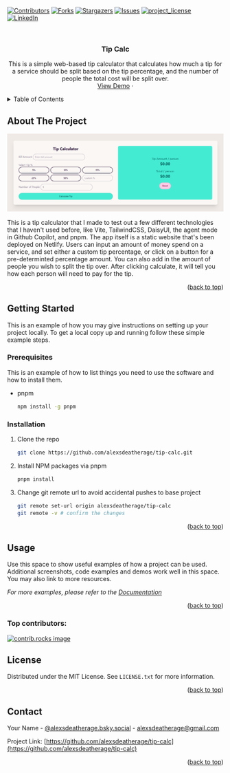 <!-- Improved compatibility of back to top link: See: https://github.com/othneildrew/Best-README-Template/pull/73 -->
<a id="readme-top"></a>
<!--
*** Thanks for checking out the Best-README-Template. If you have a suggestion
*** that would make this better, please fork the repo and create a pull request
*** or simply open an issue with the tag "enhancement".
*** Don't forget to give the project a star!
*** Thanks again! Now go create something AMAZING! :D
-->



<!-- PROJECT SHIELDS -->
<!--
*** I'm using markdown "reference style" links for readability.
*** Reference links are enclosed in brackets [ ] instead of parentheses ( ).
*** See the bottom of this document for the declaration of the reference variables
*** for contributors-url, forks-url, etc. This is an optional, concise syntax you may use.
*** https://www.markdownguide.org/basic-syntax/#reference-style-links
-->
[![Contributors][contributors-shield]][contributors-url]
[![Forks][forks-shield]][forks-url]
[![Stargazers][stars-shield]][stars-url]
[![Issues][issues-shield]][issues-url]
[![project_license][license-shield]][license-url]
[![LinkedIn][linkedin-shield]][linkedin-url]



<!-- PROJECT LOGO -->
<br />
<!-- <div align="center">
  <a href="https://github.com/alexsdeatherage/tip-calc">
    <img src="images/logo.png" alt="Logo" width="80" height="80">
  </a> -->

<h3 align="center">Tip Calc</h3>

  <p align="center">
    This is a simple web-based tip calculator that calculates how much a tip for a service should be split based on the tip percentage, and the number of people the total cost will be split over.
    <!-- <br />
    <a href="https://github.com/alexsdeatherage/tip-calc"><strong>Explore the docs »</strong></a>
    <br /> -->
    <br />
    <a href="https://tip-service-calculator.netlify.app/">View Demo</a>
    &middot;
    <!-- <a href="https://github.com/alexsdeatherage/tip-calc/issues/new?labels=bug&template=bug-report---.md">Report Bug</a>
    &middot;
    <a href="https://github.com/alexsdeatherage/tip-calc/issues/new?labels=enhancement&template=feature-request---.md">Request Feature</a> -->
  </p>
</div>



<!-- TABLE OF CONTENTS -->
<details>
  <summary>Table of Contents</summary>
  <ol>
    <li>
      <a href="#about-the-project">About The Project</a>
    </li>
    <li>
      <a href="#getting-started">Getting Started</a>
      <ul>
        <li><a href="#prerequisites">Prerequisites</a></li>
        <li><a href="#installation">Installation</a></li>
      </ul>
    </li>
    <li><a href="#usage">Usage</a></li>
    <li><a href="#license">License</a></li>
    <li><a href="#contact">Contact</a></li>
  </ol>
</details>



<!-- ABOUT THE PROJECT -->
## About The Project

![Tip Calculator Home](public/images/Tip-Calc-Home.png)

This is a tip calculator that I made to test out a few different technologies that I haven't used before, like Vite, TailwindCSS, DaisyUI, the agent mode in Github Copilot, and pnpm. The app itself is a static website that's been deployed on Netlify. Users can input an amount of money spend on a service, and set either a custom tip percentage, or click on a button for a pre-determinted percentage amount. You can also add in the amount of people you wish to split the tip over. After clicking calculate, it will tell you how each person will need to pay for the tip.
<!-- 
Here's a blank template to get started. To avoid retyping too much info, do a search and replace with your text editor for the following: `github_username`, `repo-name`, `twitter_handle`, `linkedin_username`, `email_client`, `email`, `project_title`, `project_description`, `project_license` -->

<p align="right">(<a href="#readme-top">back to top</a>)</p>




<!-- GETTING STARTED -->
## Getting Started

This is an example of how you may give instructions on setting up your project locally.
To get a local copy up and running follow these simple example steps.

### Prerequisites

This is an example of how to list things you need to use the software and how to install them.
* pnpm
  ```sh
  npm install -g pnpm
  ```

### Installation

1. Clone the repo
   ```sh
   git clone https://github.com/alexsdeatherage/tip-calc.git
   ```
2. Install NPM packages via pnpm
   ```sh
   pnpm install
   ```
3. Change git remote url to avoid accidental pushes to base project
   ```sh
   git remote set-url origin alexsdeatherage/tip-calc
   git remote -v # confirm the changes
   ```

<p align="right">(<a href="#readme-top">back to top</a>)</p>



<!-- USAGE EXAMPLES -->
## Usage

Use this space to show useful examples of how a project can be used. Additional screenshots, code examples and demos work well in this space. You may also link to more resources.

_For more examples, please refer to the [Documentation](https://example.com)_

<p align="right">(<a href="#readme-top">back to top</a>)</p>

### Top contributors:

<a href="https://github.com/alexsdeatherage/tip-calc/graphs/contributors">
  <img src="https://contrib.rocks/image?repo=alexsdeatherage/tip-calc" alt="contrib.rocks image" />
</a>



<!-- LICENSE -->
## License

Distributed under the MIT License. See `LICENSE.txt` for more information.

<p align="right">(<a href="#readme-top">back to top</a>)</p>



<!-- CONTACT -->
## Contact

Your Name - [@alexsdeatherage.bsky.social](https://bsky.app/profile/alexsdeatherage.bsky.social) - alexsdeatherage@gmail.com

Project Link: [https://github.com/alexsdeatherage/tip-calc](https://github.com/alexsdeatherage/tip-calc)

<p align="right">(<a href="#readme-top">back to top</a>)</p>


<!-- MARKDOWN LINKS & IMAGES -->
<!-- https://www.markdownguide.org/basic-syntax/#reference-style-links -->
[contributors-shield]: https://img.shields.io/github/contributors/alexsdeatherage/tip-calc.svg?style=for-the-badge
[contributors-url]: https://github.com/alexsdeatherage/tip-calc/graphs/contributors
[forks-shield]: https://img.shields.io/github/forks/alexsdeatherage/tip-calc.svg?style=for-the-badge
[forks-url]: https://github.com/alexsdeatherage/tip-calc/network/members
[stars-shield]: https://img.shields.io/github/stars/alexsdeatherage/tip-calc.svg?style=for-the-badge
[stars-url]: https://github.com/alexsdeatherage/tip-calc/stargazers
[issues-shield]: https://img.shields.io/github/issues/alexsdeatherage/tip-calc.svg?style=for-the-badge
[issues-url]: https://github.com/alexsdeatherage/tip-calc/issues
[license-shield]: https://img.shields.io/github/license/alexsdeatherage/tip-calc.svg?style=for-the-badge
[license-url]: https://github.com/alexsdeatherage/tip-calc/blob/master/LICENSE.txt
[linkedin-shield]: https://img.shields.io/badge/-LinkedIn-black.svg?style=for-the-badge&logo=linkedin&colorB=555
[linkedin-url]: https://linkedin.com/in/alex-deatherage-dev
[product-screenshot]: images/screenshot.png
[Next.js]: https://img.shields.io/badge/next.js-000000?style=for-the-badge&logo=nextdotjs&logoColor=white
[Next-url]: https://nextjs.org/
[React.js]: https://img.shields.io/badge/React-20232A?style=for-the-badge&logo=react&logoColor=61DAFB
[React-url]: https://reactjs.org/
[Vue.js]: https://img.shields.io/badge/Vue.js-35495E?style=for-the-badge&logo=vuedotjs&logoColor=4FC08D
[Vue-url]: https://vuejs.org/
[Angular.io]: https://img.shields.io/badge/Angular-DD0031?style=for-the-badge&logo=angular&logoColor=white
[Angular-url]: https://angular.io/
[Svelte.dev]: https://img.shields.io/badge/Svelte-4A4A55?style=for-the-badge&logo=svelte&logoColor=FF3E00
[Svelte-url]: https://svelte.dev/
[Laravel.com]: https://img.shields.io/badge/Laravel-FF2D20?style=for-the-badge&logo=laravel&logoColor=white
[Laravel-url]: https://laravel.com
[Bootstrap.com]: https://img.shields.io/badge/Bootstrap-563D7C?style=for-the-badge&logo=bootstrap&logoColor=white
[Bootstrap-url]: https://getbootstrap.com
[JQuery.com]: https://img.shields.io/badge/jQuery-0769AD?style=for-the-badge&logo=jquery&logoColor=white
[JQuery-url]: https://jquery.com
